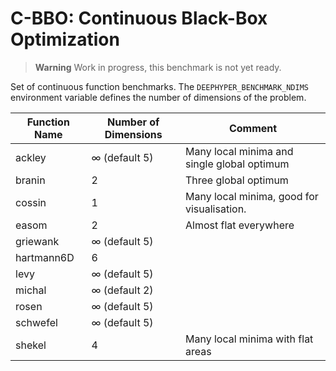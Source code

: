 # C-BBO: Continuous Black-Box Optimization

> **Warning**
> Work in progress, this benchmark is not yet ready.

Set of continuous function benchmarks. The `DEEPHYPER_BENCHMARK_NDIMS` environment variable defines the number of dimensions of the problem.

| Function Name | Number of Dimensions  |                   Comment                   |
| ------------- | --------------------- | ------------------------------------------- |
| ackley        | $\infty$ (default 5)  | Many local minima and single global optimum |
| branin        | 2                     | Three global optimum                        |
| cossin        | 1                     | Many local minima, good for visualisation.  |
| easom         | 2                     | Almost flat everywhere                      |
| griewank      | $\infty$ (default 5)  |                                             |
| hartmann6D    | 6                     |                                             |
| levy          | $\infty$ (default 5)  |                                             |
| michal        | $\infty$ (default 2)  |                                             |
| rosen         | $\infty$ (default 5)  |                                             |
| schwefel      | $\infty$ (default 5)  |                                             |
| shekel        | 4                     | Many local minima with flat areas           |